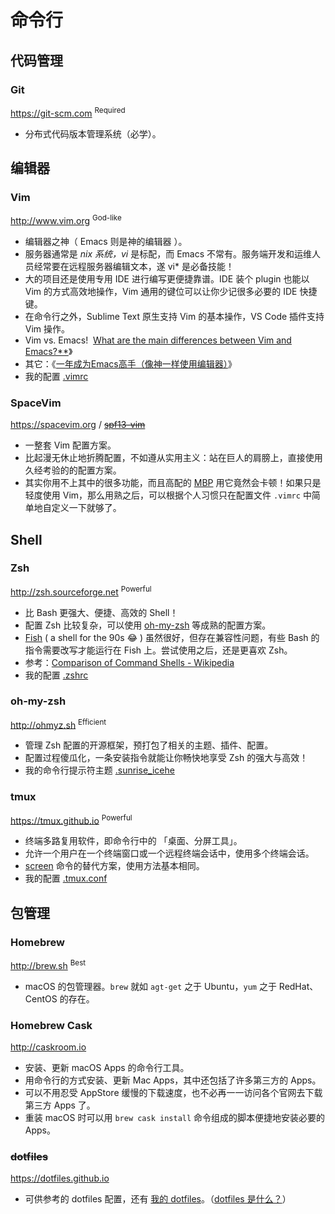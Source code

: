 # 命令行

## 代码管理

### Git

https://git-scm.com <sup>Required</sup>

- 分布式代码版本管理系统（必学）。

## 编辑器

### Vim

http://www.vim.org <sup>God-like</sup>

- 编辑器之神（ Emacs 则是神的编辑器 ）。
- 服务器通常是 *nix 系统，vi* 是标配，而 Emacs 不常有。服务端开发和运维人员经常要在远程服务器编辑文本，遂 vi\* 是必备技能！
- 大的项目还是使用专用 IDE 进行编写更便捷靠谱。IDE 装个 plugin 也能以 Vim 的方式高效地操作，Vim 通用的键位可以让你少记很多必要的 IDE 快捷键。
- 在命令行之外，Sublime Text 原生支持 Vim 的基本操作，VS Code 插件支持 Vim 操作。
- Vim vs. Emacs! &nbsp;[What are the main differences between Vim and Emacs?**](https://www.quora.com/Text-Editors-What-are-the-main-differences-between-Vim-and-Emacs)》
- 其它：《[一年成为Emacs高手（像神一样使用编辑器）](https://github.com/redguardtoo/mastering-emacs-in-one-year-guide/blob/master/guide-zh.org)》
- 我的配置 [.vimrc](https://github.com/IceHe/mac-conf/blob/master/.vimrc)

### SpaceVim

https://spacevim.org / [~~spf13-vim~~](http://vim.spf13.com/)

- 一整套 Vim 配置方案。
- 比起漫无休止地折腾配置，不如遵从实用主义：站在巨人的肩膀上，直接使用久经考验的的配置方案。
- 其实你用不上其中的很多功能，而且高配的 [MBP](#Smart) 用它竟然会卡顿！如果只是轻度使用 Vim，那么用熟之后，可以根据个人习惯只在配置文件 `.vimrc` 中简单地自定义一下就够了。

## Shell

### Zsh

http://zsh.sourceforge.net <sup>Powerful</sup>

- 比 Bash 更强大、便捷、高效的 Shell！
- 配置 Zsh 比较复杂，可以使用 [oh-my-zsh](http://ohmyz.sh/) 等成熟的配置方案。
- [Fish](https://fishshell.com/) ( a shell for the 90s 😂 ) 虽然很好，但存在兼容性问题，有些 Bash 的指令需要改写才能运行在 Fish 上。尝试使用之后，还是更喜欢 Zsh。
- 参考：[Comparison of Command Shells - Wikipedia](https://en.wikipedia.org/wiki/Comparison_of_command_shells)
- 我的配置 [.zshrc](https://github.com/IceHe/mac-conf/blob/master/.zshrc)

### oh-my-zsh

http://ohmyz.sh <sup>Efficient</sup>

- 管理 Zsh 配置的开源框架，预打包了相关的主题、插件、配置。
- 配置过程傻瓜化，一条安装指令就能让你畅快地享受 Zsh 的强大与高效！
- 我的命令行提示符主题 [.sunrise_icehe](https://github.com/IceHe/mac-conf/blob/master/.config/zsh/sunrise_icehe.zsh-theme)

### tmux

https://tmux.github.io <sup>Powerful</sup>

- 终端多路复用软件，即命令行中的 「桌面、分屏工具」。
- 允许一个用户在一个终端窗口或一个远程终端会话中，使用多个终端会话。
- [screen](https://www.gnu.org/software/screen/manual/screen.html) 命令的替代方案，使用方法基本相同。
- 我的配置 [.tmux.conf](https://github.com/IceHe/mac-conf/blob/master/.tmux.conf)

## 包管理

### Homebrew

http://brew.sh <sup>Best</sup>

- macOS 的包管理器。`brew` 就如 `agt-get` 之于 Ubuntu，`yum` 之于 RedHat、CentOS 的存在。

### Homebrew Cask

http://caskroom.io

- 安装、更新 macOS Apps 的命令行工具。
- 用命令行的方式安装、更新 Mac Apps，其中还包括了许多第三方的 Apps。
- 可以不用忍受 AppStore 缓慢的下载速度，也不必再一一访问各个官网去下载第三方 Apps 了。
- 重装 macOS 时可以用 `brew cask install` 命令组成的脚本便捷地安装必要的 Apps。

### ~~dotfiles~~

https://dotfiles.github.io

- 可供参考的 dotfiles 配置，还有 [我的 dotfiles](https://github.com/IceHe/mac-conf)。（[dotfiles 是什么？](http://www.jianshu.com/p/7UJapk)）
